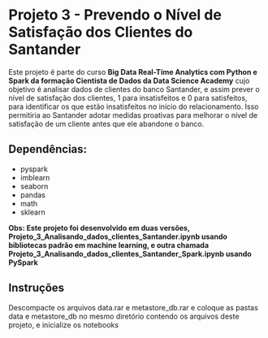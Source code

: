 # Projeto 3 - Prevendo o Nível de Satisfação dos Clientes do Santander

Este projeto é parte do curso **Big Data Real-Time Analytics com Python e Spark da formação Cientista de Dados da Data Science Academy** cujo objetivo é analisar dados de clientes do banco Santander, e assim prever o nível de satisfação dos clientes, 1 para insatisfeitos e 0 para satisfeitos, para identificar os que estão insatisfeitos no início do relacionamento. Isso permitiria ao Santander adotar medidas proativas para melhorar o nível de satisfação de um cliente antes que ele abandone o banco.

## Dependências:

* pyspark
* imblearn
* seaborn
* pandas
* math
* sklearn

**Obs: Este projeto foi desenvolvido em duas versões, Projeto_3_Analisando_dados_clientes_Santander.ipynb usando bibliotecas padrão em machine learning, e outra chamada Projeto_3_Analisando_dados_clientes_Santander_Spark.ipynb usando PySpark**

## Instruções

Descompacte os arquivos data.rar e metastore_db.rar e coloque as pastas data e metastore_db no mesmo diretório contendo os arquivos deste projeto, e inicialize os notebooks
